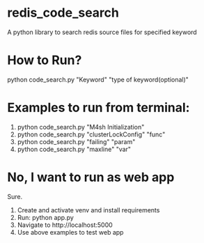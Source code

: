 # redis_code_search
A python library to search redis source files for specified keyword

# How to Run?
python code_search.py "Keyword" "type of keyword(optional)"

# Examples to run from terminal: 
1. python code_search.py "M4sh Initialization" <br/>
2. python code_search.py "clusterLockConfig" "func" <br/>
3. python code_search.py "failing" "param" <br/>
4. python code_search.py "maxline" "var" <br/>

# No, I want to run as web app
Sure.<br/>
1. Create and activate venv and install requirements<br/>
2. Run: python app.py<br/>
3. Navigate to http://localhost:5000 <br/>
4. Use above examples to test web app

